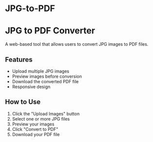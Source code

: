 # JPG-to-PDF
# JPG to PDF Converter

A web-based tool that allows users to convert JPG images to PDF files.

## Features
- Upload multiple JPG images
- Preview images before conversion
- Download the converted PDF file
- Responsive design

## How to Use
1. Click the "Upload Images" button
2. Select one or more JPG files
3. Preview your images
4. Click "Convert to PDF"
5. Download your PDF file
